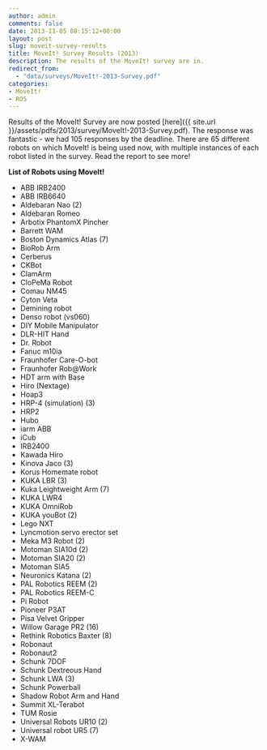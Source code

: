 ```yaml
---
author: admin
comments: false
date: 2013-11-05 08:15:12+00:00
layout: post
slug: moveit-survey-results
title: MoveIt! Survey Results (2013)
description: The results of the MoveIt! survey are in.
redirect_from: 
  - "data/surveys/MoveIt!-2013-Survey.pdf"
categories:
- MoveIt!
- ROS
---
```

Results of the MoveIt! Survey are now posted [here]({{ site.url }}/assets/pdfs/2013/survey/MoveIt!-2013-Survey.pdf). The response was fantastic - we had 105 responses by the deadline. There are 65 different robots on which MoveIt! is being used now, with multiple instances of each robot listed in the survey. Read the report to see more!

**List of Robots using MoveIt!**

* ABB IRB2400    
* ABB IRB6640    
* Aldebaran Nao (2)    
* Aldebaran Romeo  
* Arbotix PhantomX Pincher 	     
* Barrett WAM
* Boston Dynamics Atlas (7)     
* BioRob Arm    
* Cerberus 	     
* CKBot  
* ClamArm 	     
* CloPeMa Robot
* Comau NM45 	
* Cyton Veta    
* Demining robot 		     
* Denso robot (vs060)     
* DIY Mobile Manipulator	
* DLR-HIT Hand
* Dr. Robot 	
* Fanuc m10ia   
* Fraunhofer Care-O-bot 	     
* Fraunhofer Rob@Work     
* HDT arm with Base 		
* Hiro (Nextage)
* Hoap3 		
* HRP-4 (simulation) (3) 	 
* HRP2 		     
* Hubo 	
* iarm ABB     
* iCub
* IRB2400 	
* Kawada Hiro 	   
* Kinova Jaco (3) 	     
* Korus Homemate robot    
* KUKA LBR (3)	
* Kuka Leightweight Arm (7)
* KUKA LWR4 	
* KUKA OmniRob 	   
* KUKA youBot (2) 	     
* Lego NXT 	    
* Lyncmotion servo erector set     
* Meka M3 Robot (2)
* Motoman SIA10d (2)   
* Motoman SIA20 (2) 	
* Motoman SIA5 	     
* Neuronics Katana (2)      
* PAL Robotics REEM (2) 	  
* PAL Robotics REEM-C
* Pi Robot       
* Pioneer P3AT  
* Pisa Velvet Gripper 	     
* Willow Garage PR2 (16)    
* Rethink Robotics Baxter (8)    
* Robonaut
* Robonaut2      
* Schunk 7DOF   
* Schunk Dextreous Hand 	     
* Schunk LWA (3)    
* Schunk Powerball 	
* Shadow Robot Arm and Hand
* Summit XL-Terabot     
* TUM Rosie    
* Universal Robots UR10 (2) 	    
* Universal robot UR5 (7) 		
* X-WAM 
